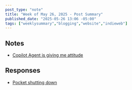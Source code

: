```yaml
---
post_type: "note" 
title: "Week of May 26, 2025 - Post Summary"
published_date: "2025-05-26 13:06 -05:00"
tags: ["weeklysummary","blogging","website","indieweb"]
---
```

    
## Notes

- [Copilot Agent is giving me attitude](/notes/attitude-copilot-agent)
    
## Responses

- [Pocket shutting down](/responses/pocket-shutting-down)
    